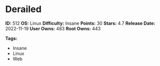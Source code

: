 # Derailed

**ID:** 512
**OS:** Linux
**Difficulty:** Insane
**Points:** 30
**Stars:** 4.7
**Release Date:** 2022-11-19
**User Owns:** 483
**Root Owns:** 443

**Tags:**
- Insane
- Linux
- Web

